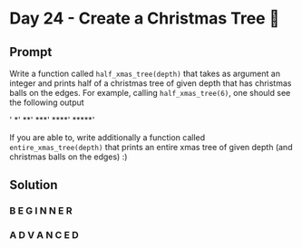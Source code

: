 # Day 24 - Create a Christmas Tree 🎄

## Prompt

Write a function called `half_xmas_tree(depth)` that takes as argument an integer and prints half of a christmas tree of given depth that has christmas balls on the edges. For example, calling `half_xmas_tree(6)`, one should see the following output

'
*'
**'
***'
****'
*****'

If you are able to, write additionally a function called `entire_xmas_tree(depth)` that prints an entire xmas tree of given depth (and christmas balls on the edges) :)

## Solution

### B E G I N N E R



### A D V A N C E D



